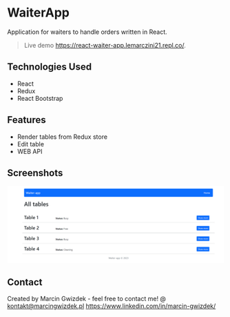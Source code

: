 # WaiterApp
Application for waiters to handle orders written in React.
> Live demo https://react-waiter-app.lemarczini21.repl.co/.


## Technologies Used
- React
- Redux
- React Bootstrap


## Features
- Render tables from Redux store
- Edit table
- WEB API


## Screenshots
![homepage](https://github.com/Lemarczini21/react-waiter-app/blob/main/waiter%20app.png?raw=true)


## Contact
Created by Marcin Gwizdek - feel free to contact me!
@ kontakt@marcingwizdek.pl
https://www.linkedin.com/in/marcin-gwizdek/
